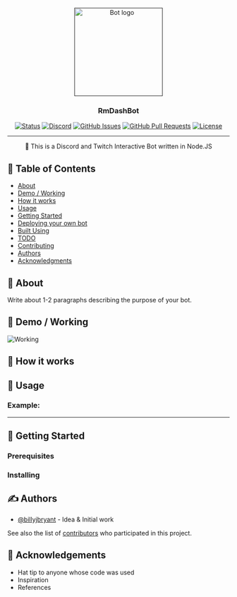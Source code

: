 <p align="center">
  <a href="" rel="noopener">
 <img width=200px height=200px src="https://i.imgur.com/FxL5qM0.jpg" alt="Bot logo"></a>
</p>

<h3 align="center">RmDashBot</h3>

<div align="center">

[![Status](https://img.shields.io/badge/status-active-success.svg)]()
[![Discord](https://img.shields.io/discord/:622364852865990667)](https://rmdash.fr/discord)
[![GitHub Issues](https://img.shields.io/github/issues/billyjbryant/rmdashbot.svg)](https://github.com/billyjbryant/rmdashbot/issues)
[![GitHub Pull Requests](https://img.shields.io/github/issues-pr/billyjbryant/rmdashbot.svg)](https://github.com/billyjbryant/rmdashbot/pulls)
[![License](https://img.shields.io/badge/license-GPLv3-blue.svg)](/LICENSE)

</div>

---

<p align="center"> 🤖 This is a Discord and Twitch Interactive Bot written in Node.JS
    <br> 
</p>

## 📝 Table of Contents

- [About](#about)
- [Demo / Working](#demo)
- [How it works](#working)
- [Usage](#usage)
- [Getting Started](#getting_started)
- [Deploying your own bot](#deployment)
- [Built Using](#built_using)
- [TODO](../TODO.md)
- [Contributing](../CONTRIBUTING.md)
- [Authors](#authors)
- [Acknowledgments](#acknowledgement)

## 🧐 About <a name = "about"></a>

Write about 1-2 paragraphs describing the purpose of your bot.

## 🎥 Demo / Working <a name = "demo"></a>

![Working](https://media.giphy.com/media/20NLMBm0BkUOwNljwv/giphy.gif)

## 💭 How it works <a name = "working"></a>



## 🎈 Usage <a name = "usage"></a>



### Example:



---



## 🏁 Getting Started <a name = "getting_started"></a>



### Prerequisites



### Installing



## ✍️ Authors <a name = "authors"></a>

- [@billyjbryant](https://github.com/billyjbryant) - Idea & Initial work

See also the list of [contributors](https://github.com/billyjbryant/rmdashbot/contributors) who participated in this project.

## 🎉 Acknowledgements <a name = "acknowledgement"></a>

- Hat tip to anyone whose code was used
- Inspiration
- References
